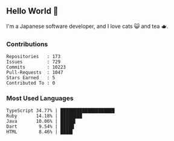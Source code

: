 ## Hello World 👋

I'm a Japanese software developer, and I love cats 😺 and tea 🫖.

### Contributions

    Repositories   : 173
    Issues         : 729
    Commits        : 10223
    Pull-Requests  : 1047
    Stars Earned   : 5
    Contributed To : 0

### Most Used Languages

    TypeScript 34.77% | ████████████████████
    Ruby       14.18% | ████████
    Java       10.06% | █████▌
    Dart        9.54% | █████
    HTML        8.46% | ████▌

